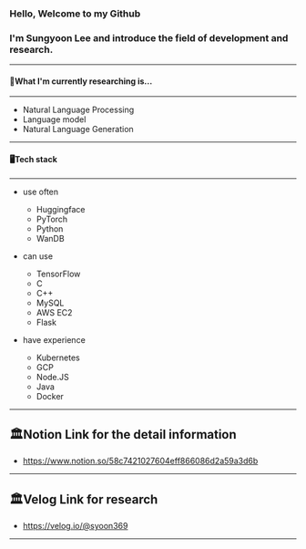 ### Hello, Welcome to my Github
### I'm Sungyoon Lee and introduce the field of development and research.
---
#### 📖What I'm currently researching is...
---
- Natural Language Processing
- Language model
- Natural Language Generation
---
#### 🖥️Tech stack
---
- use often
	
    - Huggingface
    - PyTorch
    - Python
    - WanDB
- can use
	
    - TensorFlow
    - C
    - C++
    - MySQL
    - AWS EC2
    - Flask
- have experience
	
    - Kubernetes
    - GCP
    - Node.JS
    - Java
    - Docker
    

---
🏛️Notion Link for the detail information
---
- https://www.notion.so/58c7421027604eff866086d2a59a3d6b

---
🏛️Velog Link for research
---
- https://velog.io/@syoon369
---

<!--
**reesony/reesony** is a ✨ _special_ ✨ repository because its `README.md` (this file) appears on your GitHub profile.

Here are some ideas to get you started:

- 🔭 I’m currently working on ...

- 🌱 I’m currently learning ...
- 👯 I’m looking to collaborate on ...
- 🤔 I’m looking for help with ...
- 💬 Ask me about ...
- 📫 How to reach me: ...
- 😄 Pronouns: ...
- ⚡ Fun fact: ...
-->

